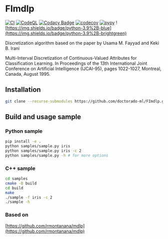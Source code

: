 # FImdlp
[![CI](https://github.com/Doctorado-ML/FImdlp/actions/workflows/main.yml/badge.svg)](https://github.com/Doctorado-ML/FImdlp/actions/workflows/main.yml)
[![CodeQL](https://github.com/Doctorado-ML/FImdlp/actions/workflows/codeql.yml/badge.svg)](https://github.com/Doctorado-ML/FImdlp/actions/workflows/codeql.yml)
[![Codacy Badge](https://app.codacy.com/project/badge/Grade/8b4d784fee13401588aa8c06532a2f6d)](https://www.codacy.com/gh/Doctorado-ML/FImdlp/dashboard?utm_source=github.com&amp;utm_medium=referral&amp;utm_content=Doctorado-ML/FImdlp&amp;utm_campaign=Badge_Grade)
[![codecov](https://codecov.io/gh/Doctorado-ML/FImdlp/branch/main/graph/badge.svg?token=W8I45B5Z3J)](https://codecov.io/gh/Doctorado-ML/FImdlp)
[![pypy](https://img.shields.io/pypi/v/FImdlp?color=g)](https://pypi.org/project/FImdlp)
![https://img.shields.io/badge/python-3.9%2B-blue](https://img.shields.io/badge/python-3.9%2B-brightgreen)

Discretization algorithm based on the paper by Usama M. Fayyad and Keki B. Irani 


Multi-Interval Discretization of Continuous-Valued Attributes for Classification Learning. In Proceedings of the 13th International Joint Conference on Artificial Intelligence (IJCAI-95), pages 1022-1027, Montreal, Canada, August 1995.


## Installation

```bash
git clone --recurse-submodules https://github.com/doctorado-ml/FImdlp.git
```

## Build and usage sample

### Python sample

```bash
pip install -e .
python samples/sample.py iris  
python samples/sample.py iris -c 2
python samples/sample.py -h # for more options
```

### C++ sample

```bash
cd samples
cmake -B build
cd build
make
./sample -f iris -c 2
./sample -h
```

### Based on
[https://github.com/rmontanana/mdlp](https://github.com/rmontanana/mdlp)